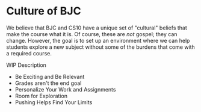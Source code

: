 # Culture of BJC

We believe that BJC and CS10 have a unique set of "cultural" beliefs that make the course what it is. Of course, these are _not_ gospel; they can change. However, the goal is to set up an environment where we can help students explore a new subject without some of the burdens that come with a required course.

WIP Description

* Be Exciting and Be Relevant
* Grades aren't the end goal
* Personalize Your Work and Assignments
* Room for Exploration
* Pushing Helps Find Your Limits